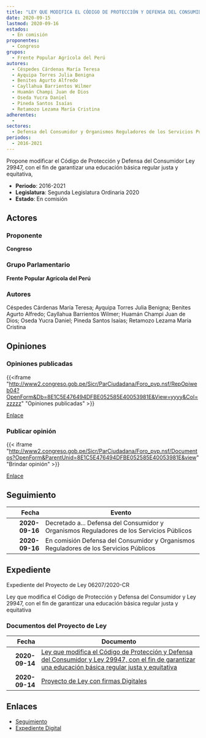 ```yaml
---
title: "LEY QUE MODIFICA EL CÓDIGO DE PROTECCIÓN Y DEFENSA DEL CONSUMIDOR LEY 29947, CON EL FIN DE GARANTIZAR UNA EDUCACIÓN BÁSICA REGULAR JUSTA Y EQUITATIVA"
date: 2020-09-15
lastmod: 2020-09-16
estados: 
  - En comisión
proponentes: 
  - Congreso
grupos: 
  - Frente Popular Agrícola del Perú
autores: 
  - Céspedes Cárdenas María Teresa
  - Ayquipa Torres Julia Benigna
  - Benites Agurto Alfredo
  - Cayllahua Barrientos Wilmer
  - Huamán Champi Juan de Dios
  - Oseda Yucra Daniel
  - Pineda Santos Isaías
  - Retamozo Lezama María Cristina
adherentes: 
  - 
sectores: 
  - Defensa del Consumidor y Organismos Reguladores de los Servicios Públicos
periodos: 
  - 2016-2021
---
```


Propone modificar el Código de Protección y Defensa del Consumidor Ley 29947, con el fin de garantizar una educación básica regular justa y equitativa,

- **Periodo**: 2016-2021
- **Legislatura**: Segunda Legislatura Ordinaria 2020
- **Estado**: En comisión

## Actores

### Proponente

**Congreso**

### Grupo Parlamentario

**Frente Popular Agrícola del Perú**

### Autores

Céspedes Cárdenas María Teresa; Ayquipa Torres Julia Benigna; Benites Agurto Alfredo; Cayllahua Barrientos Wilmer; Huamán Champi Juan de Dios; Oseda Yucra Daniel; Pineda Santos Isaías; Retamozo Lezama María Cristina


## Opiniones

### Opiniones publicadas

{{<iframe "http://www2.congreso.gob.pe/Sicr/ParCiudadana/Foro_pvp.nsf/RepOpiweb04?OpenForm&Db=8E1C5E476494DFBE052585E40053981E&View=yyyy&Col=zzzzz" "Opiniones publicadas" >}}

[Enlace](http://www2.congreso.gob.pe/Sicr/ParCiudadana/Foro_pvp.nsf/RepOpiweb04?OpenForm&Db=8E1C5E476494DFBE052585E40053981E&View=yyyy&Col=zzzzz)
### Publicar opinión

{{< iframe "http://www2.congreso.gob.pe/Sicr/ParCiudadana/Foro_pvp.nsf/Documentos?OpenForm&ParentUnid=8E1C5E476494DFBE052585E40053981E&view" "Brindar opinión" >}}

[Enlace](http://www2.congreso.gob.pe/Sicr/ParCiudadana/Foro_pvp.nsf/Documentos?OpenForm&ParentUnid=8E1C5E476494DFBE052585E40053981E&view)

## Seguimiento

| Fecha | Evento |
|------:|--------|
| **2020-09-16** | Decretado a... Defensa del Consumidor y Organismos Reguladores de los Servicios Públicos|
| **2020-09-16** | En comisión Defensa del Consumidor y Organismos Reguladores de los Servicios Públicos|


## Expediente

Expediente del Proyecto de Ley 06207/2020-CR

Ley que modifica el Código de Protección y Defensa del Consumidor y Ley 29947, con el fin de garantizar una educación básica regular justa y equitativa


### Documentos del Proyecto de Ley

| Fecha | Documento |
|------:|--------|
| **2020-09-14** | [Ley que modifica el Código de Protección y Defensa del Consumidor y Ley 29947, con el fin de garantizar una educación básica regular justa y equitativa](http://www.leyes.congreso.gob.pe/Documentos/2016_2021/Proyectos_de_Ley_y_de_Resoluciones_Legislativas/PL06207-20200914.pdf) |
| **2020-09-14** | [Proyecto de Ley con firmas Digitales](http://www.leyes.congreso.gob.pe/Documentos/2016_2021/Proyectos_de_Ley_y_de_Resoluciones_Legislativas/Proyectos_Firmas_digitales/PL06207.pdf) |

## Enlaces 

- [Seguimiento](http://www2.congreso.gob.pe/Sicr/TraDocEstProc/CLProLey2016.nsf/f7fff46988ca05b1052578e100829cc7/8ae7459c0efcd472052585e4006c63ae?OpenDocument)
- [Expediente Digital](http://www2.congreso.gob.pe/Sicr/TraDocEstProc/CLProLey2016.nsf/f7fff46988ca05b1052578e100829cc7/8ae7459c0efcd472052585e4006c63ae?OpenDocument&Click=05257FB7005EB655.eb71d0cf91d8294e05256cdf006b5706/$Body/0.1C6C)
